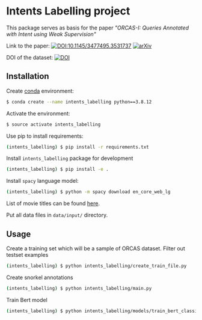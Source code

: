 # Intents Labelling project


This package serves as basis for the paper _"ORCAS-I: Queries Annotated with Intent using Weak Supervision"_

Link to the paper: [![DOI:10.1145/3477495.3531737](http://img.shields.io/badge/SIGIR_2022-https://doi.org/10.1145/3477495.3531737-1F7CFA.svg)](https://doi.org/10.1145/3477495.3531737) [![arXiv](https://img.shields.io/badge/arXiv-2205.00926-b31b1b.svg)](https://arxiv.org/abs/2205.00926) 


DOI of the dataset: [![DOI](https://researchdata.tuwien.ac.at/badge/DOI/10.48436/pp7xz-n9a06.svg)](https://doi.org/10.48436/pp7xz-n9a06)

## Installation 

Create [conda](https://docs.conda.io/en/latest/miniconda.html) environment:

```bash
$ conda create --name intents_labelling python==3.8.12
```

Activate the environment:

```bash
$ source activate intents_labelling
```

Use pip to install requirements:

```bash
(intents_labelling) $ pip install -r requirements.txt
```


Install `intents_labelling` package for development

```bash
(intents_labelling) $ pip install -e .
```

Install `spacy` language model:

```bash
(intents_labelling) $ python -m spacy download en_core_web_lg
```


List of movie titles can be found [here](https://github.com/fivethirtyeight/data/blob/master/bechdel/movies.csv).

Put all data files in `data/input/` directory.


## Usage 

Create a training set which will be a sample of ORCAS dataset. Filter out testset examples

```bash
(intents_labelling) $ python intents_labelling/create_train_file.py
```

Create snorkel annotations

```bash
(intents_labelling) $ python intents_labelling/main.py
```

Train Bert model

```bash
(intents_labelling) $ python intents_labelling/models/train_bert_classifier.py
```

